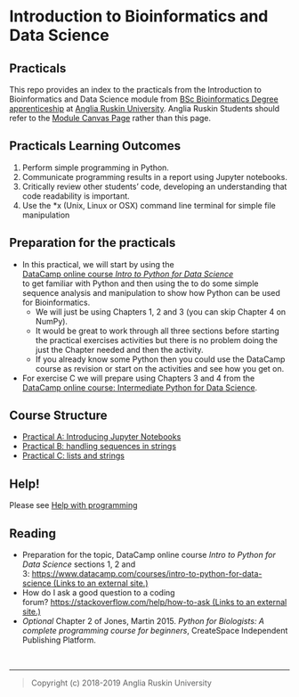 # Introduction to Bioinformatics and Data Science
## Practicals

This repo provides an index to the practicals from the Introduction to Bioinformatics and Data Science module from 
[BSc Bioinformatics Degree apprenticeship](https://www.anglia.ac.uk/bioinformatics) at [Anglia Ruskin University](https://www.anglia.ac.uk/). Anglia Ruskin Students should refer to the [Module Canvas Page](https://canvas.anglia.ac.uk/courses/1490) rather than this page. 


<h2>Practicals Learning Outcomes</h2>
<ol>
<li>Perform simple programming in Python.</li>
<li>Communicate programming results in a report using Jupyter notebooks.</li>
<li>Critically review other students&rsquo; code, developing an understanding that code readability is important.</li>
<li>Use the *x (Unix, Linux or OSX) command line terminal for simple file manipulation</li>
</ol>
<h2>Preparation for the practicals</h2>
<ul>
<li>In this practical, we will start by using the<span>&nbsp;</span><br /><a href="https://www.datacamp.com/courses/intro-to-python-for-data-science" target="_parent">DataCamp online course<span>&nbsp;</span><em>Intro to Python for Data Science</em></a><span>&nbsp;<br /></span>to get familiar with Python and then using the to do some simple sequence analysis and manipulation to show how Python can be used for Bioinformatics.
<ul>
<li>We will just be using Chapters 1, 2 and 3 (you can skip Chapter 4 on NumPy).</li>
<li>It would be great to work through all three sections before starting the practical exercises activities but there is no problem doing the just the Chapter needed and then the activity.</li>
<li>If you already know some Python then you could use the DataCamp course as revision or start on the activities and see how you get on.</li>
</ul>
</li>
   
<li>For exercise C we will prepare using Chapters 3 and 4 from the
<a href="https://www.datacamp.com/courses/intermediate-python-for-data-science" target="_blank">DataCamp online course: Intermediate Python for Data Science</a>.</li>
</ul>
<h2>Course Structure</h2>

* [Practical A: Introducing Jupyter Notebooks](https://github.com/ARU-Bioinf-IBDS/prac-A/blob/master/README.md)
* [Practical B: handling sequences in strings](https://github.com/ARU-Bioinf-IBDS/prac-B/blob/master/README.md)
* [Practical C: lists and strings](https://github.com/ARU-Bioinf-IBDS/prac-C/blob/master/README.md)


<h2>Help!</h2>
<p>Please see&nbsp;<a href="https://canvas.anglia.ac.uk/courses/1490/pages/help-with-programming" data-api-endpoint="https://canvas.anglia.ac.uk/api/v1/courses/1490/pages/help-with-programming" data-api-returntype="Page">Help with programming</a>&nbsp;</p>
<h2>Reading</h2>
<ul>
<li>Preparation for the topic, DataCamp online course<span>&nbsp;</span><em>Intro to Python for Data Science</em><span>&nbsp;</span>sections 1, 2 and 3:<span>&nbsp;</span><a class="external" href="https://www.datacamp.com/courses/intro-to-python-for-data-science" target="_blank" rel="noopener"><span>https://www.datacamp.com/courses/intro-to-python-for-data-science<span class="screenreader-only">&nbsp;(Links to an external site.)</span></span></a></li>
<li>How do I ask a good question to a coding forum?<span>&nbsp;</span><a class="external" href="https://stackoverflow.com/help/how-to-ask" target="_blank" rel="noopener"><span>https://stackoverflow.com/help/how-to-ask<span class="screenreader-only">&nbsp;(Links to an external site.)</span></span></a></li>
<li><em>Optional</em> Chapter 2 of Jones, Martin 2015.<span>&nbsp;</span><em>Python for Biologists: A complete programming course for beginners</em>, CreateSpace Independent Publishing Platform.</li>
</ul>
<p>&nbsp;</p>


-------------------------

>
> Copyright (c) 2018-2019 Anglia Ruskin University

